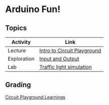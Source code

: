 # Arduino Fun!

## Topics

| Activity     | Link
|--------------|---------------------------
| Lecture      | [Intro to Circuit Playground](pdfs/01_intro_to_cp.pdf)
| Exploration  | [Input and Output](pdfs/02_input_output.pdf)
| Lab          | [Traffic light simulation](03_traffic_light.md)


## Grading
[Circuit Playground Learnings](pdfs/00_Learnings_CP.pdf)
